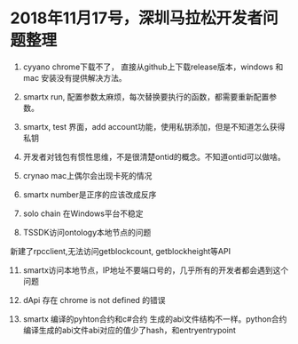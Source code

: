 # 2018年11月17号，深圳马拉松开发者问题整理

1. cyyano chrome下载不了，
直接从github上下载release版本，windows 和mac 安装没有提供解决方法。

2. smartx run, 配置参数太麻烦，每次替换要执行的函数，都需要重新配置参数。

3. smartx, test 界面，add account功能，使用私钥添加，但是不知道怎么获得私钥

4. 开发者对钱包有惯性思维，不是很清楚ontid的概念。不知道ontid可以做啥。

7. crynao mac上偶尔会出现卡死的情况

8. smartx number是正序的应该改成反序

9. solo chain 在Windows平台不稳定

10. TSSDK访问ontology本地节点的问题

新建了rpcclient,无法访问getblockcount, getblockheight等API

11. smartx访问本地节点，IP地址不要端口号的，几乎所有的开发者都会遇到这个问题

12. dApi 存在 chrome is not defined 的错误

13. smartx 编译的pyhton合约和c#合约  生成的abi文件结构不一样。python合约编译生成的abi文件abi对应的值少了hash，和entryentrypoint
